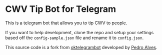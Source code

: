 # CWV Tip Bot for Telegram

This is a telegram bot that allows you to tip CWV to people.


If you want to help development, clone the repo and setup your settings based off the `config-sample.json` file and rename it to `config.json`.

This source code is a fork from [oktelegrambot](https://github.com/pta2002/oktelegrambot/) developed by [Pedro Alves](https://github.com/pta2002).
